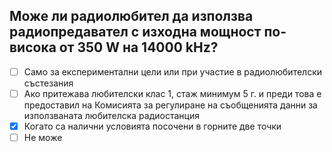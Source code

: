 ## Може ли радиолюбител да използва радиопредавател с изходна мощност по-висока от 350 W на 14000 kHz?

<!-- Верният отговор е отбелязан с [X] -->

- [ ] Само за експериментални цели или при участие в радиолюбителски състезания
- [ ] Ако притежава любителски клас 1, стаж минимум 5 г. и преди това е предоставил на Комисията за регулиране на съобщенията данни за използваната любителска радиостанция
- [X] Когато са налични условията посочени в горните две точки
- [ ] Не може
